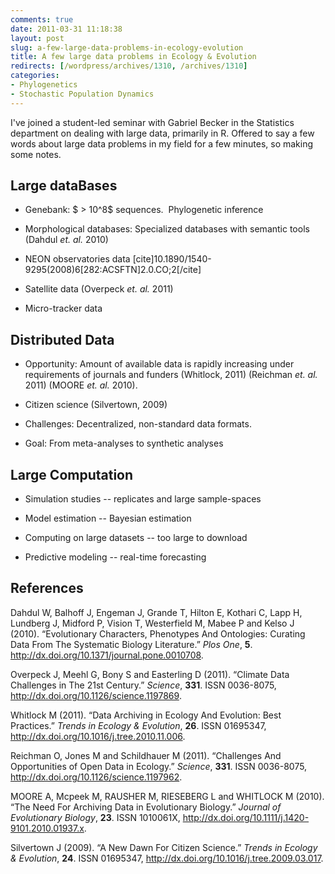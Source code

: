 ```yaml
---
comments: true
date: 2011-03-31 11:18:38
layout: post
slug: a-few-large-data-problems-in-ecology-evolution
title: A few large data problems in Ecology & Evolution
redirects: [/wordpress/archives/1310, /archives/1310]
categories:
- Phylogenetics
- Stochastic Population Dynamics
---
```


I've joined a student-led seminar with Gabriel Becker in the Statistics department on dealing with large data, primarily in R.  Offered to say a few words about large data problems in my field for a few minutes, so making some notes.


## Large dataBases





	
  * Genebank: $ > 10^8$ sequences.  Phylogenetic inference

	
  * Morphological databases: Specialized databases with semantic tools (Dahdul _et. al._ 2010)

	
  * NEON observatories data [cite]10.1890/1540-9295(2008)6[282:ACSFTN]2.0.CO;2[/cite]

	
  * Satellite data (Overpeck _et. al._ 2011)

	
  * Micro-tracker data




## Distributed Data





	
  * Opportunity: Amount of available data is rapidly increasing under requirements of journals and funders (Whitlock, 2011) (Reichman _et. al._ 2011) (MOORE _et. al._ 2010).

	
  * Citizen science (Silvertown, 2009)

	
  * Challenges: Decentralized, non-standard data formats.

	
  * Goal: From meta-analyses to synthetic analyses






## Large Computation





	
  * Simulation studies -- replicates and large sample-spaces

	
  * Model estimation -- Bayesian estimation

	
  * Computing on large datasets -- too large to download

	
  * Predictive modeling -- real-time forecasting


## References

<p>Dahdul W, Balhoff J, Engeman J, Grande T, Hilton E, Kothari C, Lapp H, Lundberg J, Midford P, Vision T, Westerfield M, Mabee P and Kelso J (2010).
&ldquo;Evolutionary Characters, Phenotypes And Ontologies: Curating Data From The Systematic Biology Literature.&rdquo;
<EM>Plos One</EM>, <B>5</B>.
<a href="http://dx.doi.org/10.1371/journal.pone.0010708">http://dx.doi.org/10.1371/journal.pone.0010708</a>.
<p>Overpeck J, Meehl G, Bony S and Easterling D (2011).
&ldquo;Climate Data Challenges in The 21st Century.&rdquo;
<EM>Science</EM>, <B>331</B>.
ISSN 0036-8075, <a href="http://dx.doi.org/10.1126/science.1197869">http://dx.doi.org/10.1126/science.1197869</a>.
<p>Whitlock M (2011).
&ldquo;Data Archiving in Ecology And Evolution: Best Practices.&rdquo;
<EM>Trends in Ecology &amp; Evolution</EM>, <B>26</B>.
ISSN 01695347, <a href="http://dx.doi.org/10.1016/j.tree.2010.11.006">http://dx.doi.org/10.1016/j.tree.2010.11.006</a>.
<p>Reichman O, Jones M and Schildhauer M (2011).
&ldquo;Challenges And Opportunities of Open Data in Ecology.&rdquo;
<EM>Science</EM>, <B>331</B>.
ISSN 0036-8075, <a href="http://dx.doi.org/10.1126/science.1197962">http://dx.doi.org/10.1126/science.1197962</a>.
<p>MOORE A, Mcpeek M, RAUSHER M, RIESEBERG L and WHITLOCK M (2010).
&ldquo;The Need For Archiving Data in Evolutionary Biology.&rdquo;
<EM>Journal of Evolutionary Biology</EM>, <B>23</B>.
ISSN 1010061X, <a href="http://dx.doi.org/10.1111/j.1420-9101.2010.01937.x">http://dx.doi.org/10.1111/j.1420-9101.2010.01937.x</a>.
<p>Silvertown J (2009).
&ldquo;A New Dawn For Citizen Science.&rdquo;
<EM>Trends in Ecology &amp; Evolution</EM>, <B>24</B>.
ISSN 01695347, <a href="http://dx.doi.org/10.1016/j.tree.2009.03.017">http://dx.doi.org/10.1016/j.tree.2009.03.017</a>.
